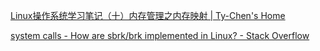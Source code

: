 [Linux操作系统学习笔记（十）内存管理之内存映射 | Ty-Chen's Home](https://ty-chen.github.io/linux-kernel-mmap/)

[system calls - How are sbrk/brk implemented in Linux? - Stack Overflow](https://stackoverflow.com/questions/997425/how-are-sbrk-brk-implemented-in-linux)